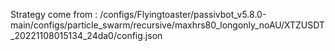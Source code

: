 Strategy come from : /configs/Flyingtoaster/passivbot_v5.8.0-main/configs/particle_swarm/recursive/maxhrs80_longonly_noAU/XTZUSDT_20221108015134_24da0/config.json